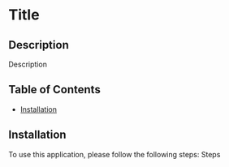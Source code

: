 # Title
  
## Description
  Description
  
## Table of Contents
  * [Installation](#installation)

  ## Installation
  To use this application, please follow the following steps:   Steps
      
  
  